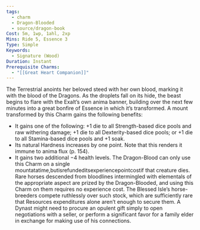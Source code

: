 ```yaml
---
tags:
  - charm
  - Dragon-Blooded
  - source/dragon-book
Cost: 5m, 1wp, 1ahl, 2xp
Mins: Ride 5, Essence 3
Type: Simple
Keywords:
  - Signature (Wood)
Duration: Instant
Prerequisite Charms:
  - "[[Great Heart Companion]]"
---
```

The Terrestrial anoints her beloved steed with her own blood, marking it with the blood of the Dragons. As the droplets fall on its hide, the beast begins to flare with the Exalt’s own anima banner, building over the next few minutes into a great bonfire of Essence in which it’s transformed. A mount transformed by this Charm gains the following benefits: 
-  It gains one of the following: +1 die to all Strength-based dice pools and raw withering damage; +1 die to all Dexterity-based dice pools; or +1 die to all Stamina-based dice pools and +1 soak. 
-  Its natural Hardness increases by one point. Note that this renders it immune to anima flux (p. 154). 
-  It gains two additional −4 health levels. The Dragon-Blood can only use this Charm on a single mountatatime,butisrefundeditsexperiencepointcostif that creature dies. Rare horses descended from bloodlines intermingled with elementals of the appropriate aspect are prized by the Dragon-Blooded, and using this Charm on them requires no experience cost. The Blessed Isle’s horse-breeders compete ruthlessly over such stock, which are sufficiently rare that Resources expenditures alone aren’t enough to secure them. A Dynast might need to procure an opulent gift simply to open negotiations with a seller, or perform a significant favor for a family elder in exchange for making use of his connections.